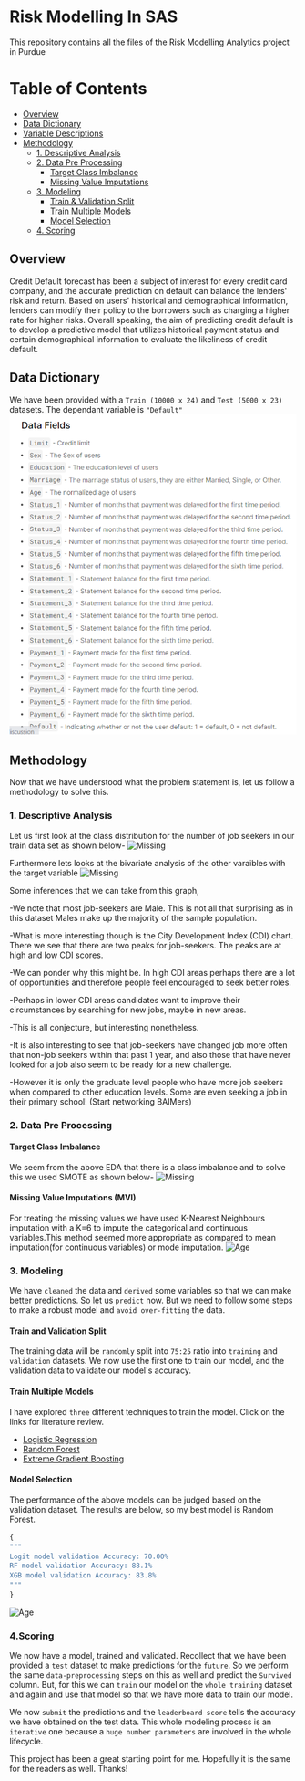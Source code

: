 # Risk Modelling In SAS

This repository contains all the files of the Risk Modelling Analytics project in Purdue


# Table of Contents
- [Overview](#overview)
- [Data Dictionary](#data-dictionary)
- [Variable Descriptions](#variable-descriptions)
- [Methodology](#methodology)
  - [1. Descriptive Analysis](#1-descriptive-analysis)
  - [2. Data Pre Processing](#2-data-pre-processing)
    - [Target Class Imbalance](#target-class-imbalance)
    - [Missing Value Imputations](#missing-value-imputations-(mvi))
  - [3. Modeling](#3-modeling)
    - [Train & Validation Split](#train-and-validation-split)
    - [Train Multiple Models](#train-multiple-models)
    - [Model Selection](#model-selection)
  - [4. Scoring](#4scoring)
  
## Overview
Credit Default forecast has been a subject of interest for every credit card company, and the accurate prediction on default can balance the lenders' risk and return. Based on users' historical and demographical information, lenders can modify their policy to the borrowers such as charging a higher rate for higher risks. Overall speaking, the aim of predicting credit default is to develop a predictive model that utilizes historical payment status and certain demographical information to evaluate the likeliness of credit default.

## Data Dictionary
We have been provided with a ```Train (10000 x 24)```  and ```Test (5000 x 23)``` datasets. The dependant variable is `````"Default"`````
![Data Dictionary](Images/Data_Dictionary.PNG)
  

## Methodology
Now that we have understood what the problem statement is, let us follow a methodology to solve this. 

### 1. Descriptive Analysis
Let us first look at the class distribution for the number of job seekers in our train data set as shown below-
![Missing](Images/Class_Distribution.PNG)

Furthermore lets looks at the bivariate analysis of the other varaibles with the target variable
![Missing](Images/BiVariate.PNG)


Some inferences that we can take from this graph,

-We note that most job-seekers are Male. This is not all that surprising as in this dataset Males make up the majority of the sample population.

-What is more interesting though is the City Development Index (CDI) chart. There we see that there are two peaks for job-seekers. The peaks are at high and low CDI scores.

-We can ponder why this might be. In high CDI areas perhaps there are a lot of opportunities and therefore people feel encouraged to seek better roles.

-Perhaps in lower CDI areas candidates want to improve their circumstances by searching for new jobs, maybe in new areas.

-This is all conjecture, but interesting nonetheless.

-It is also interesting to see that job-seekers have changed job more often that non-job seekers within that past 1 year, and also those that have never looked for a job also seem to be ready for a new challenge.

-However it is only the graduate level people who have more job seekers when compared to other education levels. Some are even seeking a job in their primary school! (Start networking BAIMers)

### 2. Data Pre Processing

#### Target Class Imbalance
We seem from the above EDA that there is a class imbalance and to solve this we used SMOTE as shown below-
![Missing](Images/SMOTE.PNG)


#### Missing Value Imputations (MVI)
For treating the missing values we have used K-Nearest Neighbours imputation with a K=6 to impute the categorical and continuous variables.This method seemed more appropriate as compared to mean imputation(for continuous variables) or mode imputation.
![Age](Images/KNN.PNG)



### 3. Modeling
We have `cleaned` the data and `derived` some variables so that we can make better predictions. So let us `predict` now. But we need to follow some steps to make a robust model and `avoid over-fitting` the data.

#### Train and Validation Split
The training data will be `randomly` split into `75:25` ratio into `training` and `validation` datasets. We now use the first one to train our model, and the validation data to validate our model's accuracy.
#### Train Multiple Models
I have explored `three` different techniques to train the model. Click on the links for literature review.
- [Logistic Regression](https://www.analyticsvidhya.com/blog/2021/03/logistic-regression/)
- [Random Forest](https://www.analyticsvidhya.com/blog/2021/03/introduction-to-random-forest-and-its-hyper-parameters/)
- [Extreme Gradient Boosting](https://www.analyticsvidhya.com/blog/2017/06/which-algorithm-takes-the-crown-light-gbm-vs-xgboost/)
#### Model Selection
The performance of the above models can be judged based on the validation dataset. The results are below, so my best model is Random Forest.
```python
{
"""
Logit model validation Accuracy: 70.00%
RF model validation Accuracy: 88.1%
XGB model validation Accuracy: 83.8%  
""" 
}
```

![Age](Images/Results.PNG)
### 4.Scoring
We now have a model, trained and validated. Recollect that we have been provided a `test` dataset to make predictions for the `future`. So we perform the same `data-preprocessing` steps on this as well and predict the `Survived` column. But, for this we can `train` our model on the `whole training` dataset and again and use that model so that we have more data to train our model.

We now `submit` the predictions and the `leaderboard score` tells the accuracy we have obtained on the test data. This whole modeling process is an `iterative` one because a `huge number parameters` are involved in the whole lifecycle.

This project has been a great starting point for me. Hopefully it is the same for the readers as well. Thanks!




